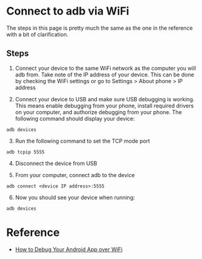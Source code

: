 # Connect to adb via WiFi
The steps in this page is pretty much the same as the one in the reference with a bit of clarification.

## Steps
1) Connect your device to the same WiFi network as the computer you will adb from. Take note of the IP address of your device.
This can be done by checking the WiFi settings or go to Settings > About phone > IP address

2) Connect your device to USB and make sure USB debugging is working. This means enable debugging from your phone, install required drivers on your computer, and authorize debugging from your phone.
The following command should display your device:
```
adb devices
```

3) Run the following command to set the TCP mode port
```
adb tcpip 5555
```

4) Disconnect the device from USB

5) From your computer, connect adb to the device
```
adb connect <device IP address>:5555
```

6) Now you should see your device when running:
```
adb devices
```

# Reference

- [How to Debug Your Android App over WiFi ](https://futurestud.io/tutorials/how-to-debug-your-android-app-over-wifi-without-root)